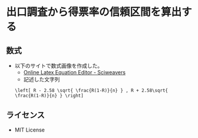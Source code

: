 出口調査から得票率の信頼区間を算出する 
=====



数式
----

- 以下のサイトで数式画像を作成した。
    - [Online Latex Equation Editor - Sciweavers](http://www.sciweavers.org/free-online-latex-equation-editor)
    - 記述した文字列
    ```
    \left[ R - 2.58 \sqrt{ \frac{R(1-R)}{n} } , R + 2.58\sqrt{ \frac{R(1-R)}{n} } \right]
    ```  


ライセンス
----

- MIT License